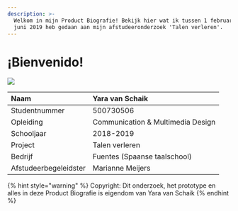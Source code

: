 ```yaml
---
description: >-
  Welkom in mijn Product Biografie! Bekijk hier wat ik tussen 1 februari - medio
  juni 2019 heb gedaan aan mijn afstudeeronderzoek 'Talen verleren'.
---
```


# ¡Bienvenido!

![](.gitbook/assets/img_1855trim.gif)

| Naam | Yara van Schaik |
| :--- | :--- |
| Studentnummer | 500730506 |
| Opleiding | Communication & Multimedia Design |
| Schooljaar | 2018-2019 |
| Project | Talen verleren |
| Bedrijf | Fuentes \(Spaanse taalschool\) |
| Afstudeerbegeleidster | Marianne Meijers |

{% hint style="warning" %}
Copyright: Dit onderzoek, het prototype en alles in deze Product Biografie is eigendom van Yara van Schaik
{% endhint %}

